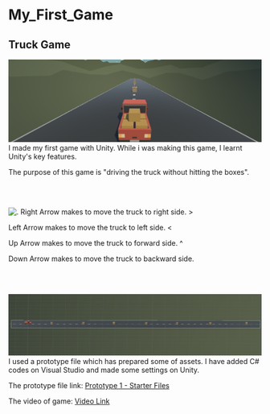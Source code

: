 # My_First_Game

## Truck Game


![.](img/MainCamera.png)
I made my first game with Unity. While i was making this game, I learnt Unity's key features.

The purpose of this game is "driving the truck without hitting the boxes".

<br><br>

![.](https://w7.pngwing.com/pngs/369/790/png-transparent-a-set-of-arrow-keys-direction-cartoon-up.png)
Right Arrow makes to move the truck to right side.     >

Left Arrow makes to move the truck to left side.       <   

Up Arrow makes to move the truck to forward side.      ^

Down Arrow makes to move the truck to backward side.    

<br><br>

![.](img/upperView.png)
I used a prototype file which has prepared some of assets. I have added C# codes on Visual Studio and made some settings on Unity.

The prototype file link: [Prototype 1 - Starter Files](https://drive.google.com/file/d/1k2DW6zWgWBsI0-d7XBciFtMHIBk31VpF/view?usp=sharing)

The video of game: [Video Link](https://drive.google.com/file/d/1vm9CYUTJFeq8myesqbJ1E_gStoaWIgjz/view?usp=sharing)

